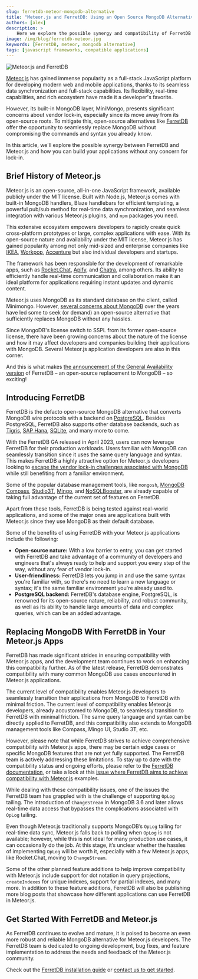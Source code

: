 ```yaml
---
slug: ferretdb-meteor-mongodb-alternative
title: "Meteor.js and FerretDB: Using an Open Source MongoDB Alternative for Your Meteor.js Apps"
authors: [alex]
description: >
    Here we explore the possible synergy and compatibility of FerretDB in Meteor.js and how you can build your applications without any concern for vendor lock-in.
image: /img/blog/ferretdb-meteor.jpg
keywords: [FerretDB, meteor, mongodb alternative]
tags: [javascript frameworks, compatible applications]
---
```


![Meteor.js and FerretDB](/img/blog/ferretdb-meteor.jpg)

[Meteor.js](https://www.meteor.com/) has gained immense popularity as a full-stack JavaScript platform for developing modern web and mobile applications, thanks to its seamless data synchronization and full-stack capabilities.
Its flexibility, real-time capabilities, and rich ecosystem have made it a developer's favorite.

<!--truncate-->

However, its built-in MongoDB layer, MiniMongo, presents significant concerns about vendor lock-in, especially since its move away from its open-source roots.
To mitigate this, open-source alternatives like [FerretDB](https://www.ferretdb.io/) offer the opportunity to seamlessly replace MongoDB without compromising the commands and syntax you already know.

In this article, we'll explore the possible synergy between FerretDB and Meteor.js and how you can build your applications without any concern for lock-in.

## Brief History of Meteor.js

Meteor.js is an open-source, all-in-one JavaScript framework, available publicly under the MIT license.
Built with Node.js, Meteor.js comes with built-in MongoDB handlers, Blaze handlebars for efficient templating, a powerful pub/sub method for real-time data synchronization, and seamless integration with various Meteor.js plugins, and `npm` packages you need.

This extensive ecosystem empowers developers to rapidly create quick cross-platform prototypes or large, complex applications with ease.
With its open-source nature and availability under the MIT license, Meteor.js has gained popularity among not only mid-sized and enterprise companies like  [IKEA](https://www.ikea.com/), [Workpop](https://www.betterteam.com/workpop), [Accenture](https://www.accenture.com/us-en) but also individual developers and startups.

The framework has been responsible for the development of remarkable apps, such as [Rocket.Chat](https://rocket.chat/), [Apify](https://apify.com/), and [Chatra](https://chatra.com/), among others.
Its ability to efficiently handle real-time communication and collaboration make it an ideal platform for applications requiring instant updates and dynamic content.

Meteor.js uses MongoDB as its standard database on the client, called Minimongo.
However, [several concerns about MongoDB](https://blog.ferretdb.io/open-source-is-in-danger/) over the years have led some to seek (or demand) an open-source alternative that sufficiently replaces MongoDB without any hassles.

Since MongoDB's license switch to SSPL from its former open-source license, there have been growing concerns about the nature of the license and how it may affect developers and companies building their applications with MongoDB.
Several Meteor.js application developers are also in this corner.

And this is what makes [the announcement of the General Availability version](https://blog.ferretdb.io/ferretdb-1-0-ga-opensource-mongodb-alternative/) of FerretDB – an open-source replacement to MongoDB – so exciting!

## Introducing FerretDB

FerretDB is the defacto open-source MongoDB alternative that converts MongoDB wire protocols with a backend on [PostgreSQL](https://www.postgresql.org/).
Besides PostgreSQL, FerretDB also supports other database backends, such as [Tigris](https://www.tigrisdata.com/), [SAP Hana](https://www.sap.com/africa/products/technology-platform/hana.html), [SQLite](https://sqlite.org/), and many more to come.

With the FerretDB GA released in April 2023, users can now leverage FerretDB for their production workloads.
Users familiar with MongoDB can seamlessly transition since it uses the same query language and syntax.
This makes FerretDB a highly attractive option for Meteor.js developers looking to [escape the vendor lock-in challenges associated with MongoDB](https://blog.ferretdb.io/5-ways-to-avoid-database-vendor-lock-in/) while still benefiting from a familiar environment.

Some of the popular database management tools, like `mongosh`, [MongoDB Compass](https://www.mongodb.com/products/compass), [Studio3T](https://studio3t.com/), [Mingo](https://mingo.io/), and [NoSQLBooster](https://nosqlbooster.com/), are already capable of taking full advantage of the current set of features on FerretDB.

Apart from these tools, FerretDB is being tested against real-world applications, and some of the major ones are applications built with Meteor.js since they use MongoDB as their default database.

Some of the benefits of using FerretDB with your Meteor.js applications include the following:

* **Open-source nature:** With a low barrier to entry, you can get started with FerretDB and take advantage of a community of developers and engineers that's always ready to help and support you every step of the way, without any fear of vendor lock-in.
* **User-friendliness:** FerretDB lets you jump in and use the same syntax you're familiar with, so there's no need to learn a new language or syntax; it's the same familiar environment you're already used to.
* **PostgreSQL backend:** FerretDB's database engine, PostgreSQL, is renowned for its open-source nature, reliability, and robust community, as well as its ability to handle large amounts of data and complex queries, which can be an added advantage.

## Replacing MongoDB With FerretDB in Your Meteor.js Apps

FerretDB has made significant strides in ensuring compatibility with Meteor.js apps, and the development team continues to work on enhancing this compatibility further.
As of the latest release, FerretDB demonstrates compatibility with many common MongoDB use cases encountered in Meteor.js applications.

The current level of compatibility enables Meteor.js developers to seamlessly transition their applications from MongoDB to FerretDB with minimal friction.
The current level of compatibility enables Meteor.js developers, already accustomed to MongoDB, to seamlessly transition to FerretDB with minimal friction.
The same query language and syntax can be directly applied to FerretDB, and this compatibility also extends to MongoDB management tools like Compass, Mingo UI, Studio 3T, etc.

However, please note that while FerretDB strives to achieve comprehensive compatibility with Meteor.js apps, there may be certain edge cases or specific MongoDB features that are not yet fully supported.
The FerretDB team is actively addressing these limitations.
To stay up to date with the compatibility status and ongoing efforts, please refer to the [FerretDB documentation](https://docs.ferretdb.io/reference/supported-commands/), or take a look at this [issue where FerretDB aims to achieve compatibility with Meteor.js](https://github.com/FerretDB/FerretDB/issues/2414) examples.

While dealing with these compatibility issues, one of the issues the FerretDB team has grappled with is the challenge of supporting `OpLog` tailing.
The introduction of  `ChangeStream` in MongoDB 3.6 and later allows real-time data access that bypasses the complications associated with `OpLog` tailing.

Even though Meteor.js traditionally supports MongoDB’s `OpLog` tailing for real-time data sync, Meteor.js falls back to polling when `OpLog` is not available; however, while this is not ideal for many production use cases, it can occasionally do the job.
At this stage, it’s unclear whether the hassles of implementing `OpLog` will be worth it, especially with a few Meteor.js apps, like Rocket.Chat, moving to `ChangeStream`.

Some of the other planned feature additions to help improve compatibility with Meteor.js include support for dot notation in query projections, `createIndexes` for unique indexes, support for partial indexes, and many more.
In addition to these feature additions, FerretDB will also be publishing more blog posts that showcase how different applications can use FerretDB in Meteor.js.

## Get Started With FerretDB and Meteor.js

As FerretDB continues to evolve and mature, it is poised to become an even more robust and reliable MongoDB alternative for Meteor.js developers.
The FerretDB team is dedicated to ongoing development, bug fixes, and feature implementation to address the needs and feedback of the Meteor.js community.

Check out the [FerretDB installation guide](https://docs.ferretdb.io/quickstart-guide/) or [contact us to get started](https://docs.ferretdb.io/#community).
